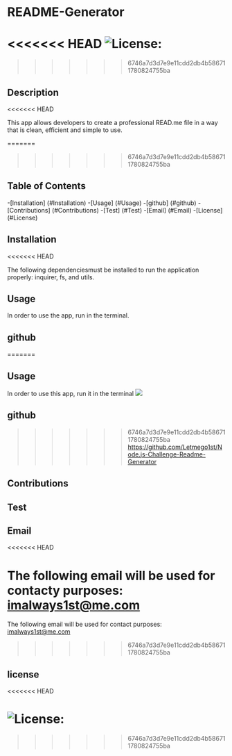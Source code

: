 # README-Generator

<<<<<<< HEAD
  ![License:  ](https://img.shields.io/badge/LicenseMIT-yellow.svg)
=======

>>>>>>> 6746a7d3d7e9e11cdd2db4b586711780824755ba
## Description

<<<<<<< HEAD

This app allows developers to create a professional READ.me file in a way that is clean, efficient and simple to use.

=======
>>>>>>> 6746a7d3d7e9e11cdd2db4b586711780824755ba
## Table of Contents

-[Installation] (#Installation)
-[Usage] (#Usage)
-[github] (#github)
-[Contributions] (#Contributions)
-[Test] (#Test)
-[Email] (#Email)
-[License] (#License)

## Installation

<<<<<<< HEAD

The following dependenciesmust be installed to run the application properly: inquirer, fs, and utils.

## Usage


In order to use the app, run in the terminal.

## github


=======
## Usage
In order to use this app, run it in the terminal
![](https://github.com/nicolewallace09/readme-generator/raw/master/utils/README-GENERATOR%20(1).gif)


## github
>>>>>>> 6746a7d3d7e9e11cdd2db4b586711780824755ba
https://github.com/Letmego1st/Node.js-Challenge-Readme-Generator

## Contributions


## Test


## Email
<<<<<<< HEAD
 
The following email will be used for contacty purposes: imalways1st@me.com
=======
The following email will be used for contact purposes: imalways1st@me.com
>>>>>>> 6746a7d3d7e9e11cdd2db4b586711780824755ba

## license

<<<<<<< HEAD

![License:  ](https://img.shields.io/badge/LicenseMIT-yellow.svg)
=======
>>>>>>> 6746a7d3d7e9e11cdd2db4b586711780824755ba

  
